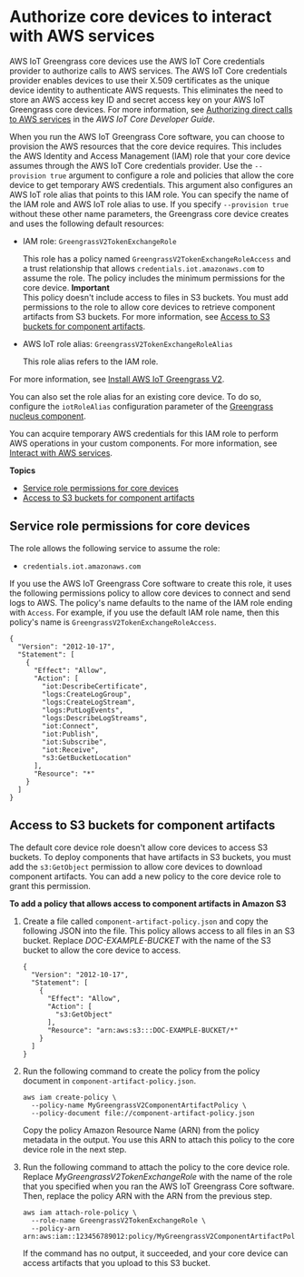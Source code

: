 # Authorize core devices to interact with AWS services<a name="device-service-role"></a>

AWS IoT Greengrass core devices use the AWS IoT Core credentials provider to authorize calls to AWS services\. The AWS IoT Core credentials provider enables devices to use their X\.509 certificates as the unique device identity to authenticate AWS requests\. This eliminates the need to store an AWS access key ID and secret access key on your AWS IoT Greengrass core devices\. For more information, see [Authorizing direct calls to AWS services](https://docs.aws.amazon.com/iot/latest/developerguide/authorizing-direct-aws.html) in the *AWS IoT Core Developer Guide*\.

When you run the AWS IoT Greengrass Core software, you can choose to provision the AWS resources that the core device requires\. This includes the AWS Identity and Access Management \(IAM\) role that your core device assumes through the AWS IoT Core credentials provider\. Use the `--provision true` argument to configure a role and policies that allow the core device to get temporary AWS credentials\. This argument also configures an AWS IoT role alias that points to this IAM role\. You can specify the name of the IAM role and AWS IoT role alias to use\. If you specify `--provision true` without these other name parameters, the Greengrass core device creates and uses the following default resources:
+ IAM role: `GreengrassV2TokenExchangeRole`

  This role has a policy named `GreengrassV2TokenExchangeRoleAccess` and a trust relationship that allows `credentials.iot.amazonaws.com` to assume the role\. The policy includes the minimum permissions for the core device\.
**Important**  
This policy doesn't include access to files in S3 buckets\. You must add permissions to the role to allow core devices to retrieve component artifacts from S3 buckets\. For more information, see [Access to S3 buckets for component artifacts](#device-service-role-access-s3-bucket)\.
+ AWS IoT role alias: `GreengrassV2TokenExchangeRoleAlias`

  This role alias refers to the IAM role\.

For more information, see [Install AWS IoT Greengrass V2](getting-started.md#install-greengrass-v2)\.

You can also set the role alias for an existing core device\. To do so, configure the `iotRoleAlias` configuration parameter of the [Greengrass nucleus component](greengrass-nucleus-component.md)\.

You can acquire temporary AWS credentials for this IAM role to perform AWS operations in your custom components\. For more information, see [Interact with AWS services](interact-with-aws-services.md)\.

**Topics**
+ [Service role permissions for core devices](#device-service-role-permissions)
+ [Access to S3 buckets for component artifacts](#device-service-role-access-s3-bucket)

## Service role permissions for core devices<a name="device-service-role-permissions"></a>

The role allows the following service to assume the role:
+ `credentials.iot.amazonaws.com`

If you use the AWS IoT Greengrass Core software to create this role, it uses the following permissions policy to allow core devices to connect and send logs to AWS\. The policy's name defaults to the name of the IAM role ending with `Access`\. For example, if you use the default IAM role name, then this policy's name is `GreengrassV2TokenExchangeRoleAccess`\.

```
{
  "Version": "2012-10-17",
  "Statement": [
    {
      "Effect": "Allow",
      "Action": [
        "iot:DescribeCertificate",
        "logs:CreateLogGroup",
        "logs:CreateLogStream",
        "logs:PutLogEvents",
        "logs:DescribeLogStreams",
        "iot:Connect",
        "iot:Publish",
        "iot:Subscribe",
        "iot:Receive",
        "s3:GetBucketLocation"
      ],
      "Resource": "*"
    }
  ]
}
```

## Access to S3 buckets for component artifacts<a name="device-service-role-access-s3-bucket"></a>

The default core device role doesn't allow core devices to access S3 buckets\. To deploy components that have artifacts in S3 buckets, you must add the `s3:GetObject` permission to allow core devices to download component artifacts\. You can add a new policy to the core device role to grant this permission\.

**To add a policy that allows access to component artifacts in Amazon S3**

1. Create a file called `component-artifact-policy.json` and copy the following JSON into the file\. This policy allows access to all files in an S3 bucket\. Replace *DOC\-EXAMPLE\-BUCKET* with the name of the S3 bucket to allow the core device to access\.

   ```
   {
     "Version": "2012-10-17",
     "Statement": [
       {
         "Effect": "Allow",
         "Action": [
           "s3:GetObject"
         ],
         "Resource": "arn:aws:s3:::DOC-EXAMPLE-BUCKET/*"
       }
     ]
   }
   ```

1. Run the following command to create the policy from the policy document in `component-artifact-policy.json`\.

   ```
   aws iam create-policy \
     --policy-name MyGreengrassV2ComponentArtifactPolicy \
     --policy-document file://component-artifact-policy.json
   ```

   Copy the policy Amazon Resource Name \(ARN\) from the policy metadata in the output\. You use this ARN to attach this policy to the core device role in the next step\.

1. Run the following command to attach the policy to the core device role\. Replace *MyGreengrassV2TokenExchangeRole* with the name of the role that you specified when you ran the AWS IoT Greengrass Core software\. Then, replace the policy ARN with the ARN from the previous step\.

   ```
   aws iam attach-role-policy \
     --role-name GreengrassV2TokenExchangeRole \
     --policy-arn arn:aws:iam::123456789012:policy/MyGreengrassV2ComponentArtifactPolicy
   ```

   If the command has no output, it succeeded, and your core device can access artifacts that you upload to this S3 bucket\.